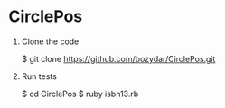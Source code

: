 # CirclePos

1. Clone the code

   $ git clone https://github.com/bozydar/CirclePos.git

2. Run tests

   $ cd CirclePos
   $ ruby isbn13.rb
